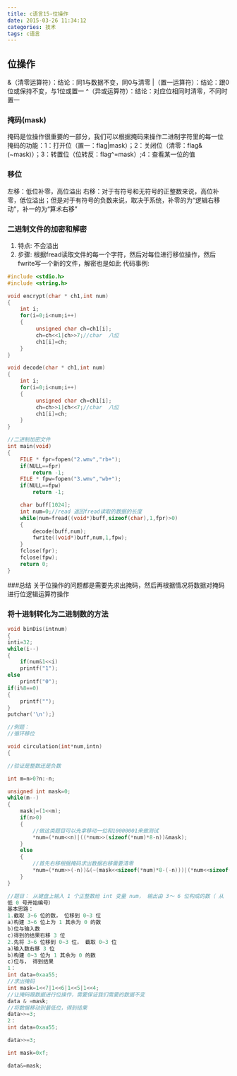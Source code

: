 ```yaml
---
title: c语言15-位操作
date: 2015-03-26 11:34:12
categories: 技术
tags: c语言
---
```


## 位操作
&（清零运算符）：结论：同1与数据不变，同0与清零
|（置一运算符）：结论：跟0位或保持不变，与1位或置一
^（异或运算符）：结论：对应位相同时清零，不同时置一

### 掩码(mask)
掩码是位操作很重要的一部分，我们可以根据掩码来操作二进制字符里的每一位
掩码的功能：1：打开位（置一：flag|mask）；2：关闭位（清零：flag&(~mask)）；3：转置位（位转反：flag^=mask）;4：查看某一位的值

### 移位
左移：低位补零，高位溢出
右移：对于有符号和无符号的正整数来说，高位补零，低位溢出；但是对于有符号的负数来说，取决于系统，补零的为“逻辑右移动”，补一的为“算术右移”

### 二进制文件的加密和解密
1. 特点: 不会溢出
2. 步骤: 根据fread读取文件的每一个字符，然后对每位进行移位操作，然后fwrite写一个新的文件，解密也是如此
代码事例:
```c++
#include <stdio.h>
#include <string.h>

void encrypt(char * ch1,int num)
{
    int i;
    for(i=0;i<num;i++)
    {
         unsigned char ch=ch1[i];
         ch=ch<<1|ch>>7;//char  八位
         ch1[i]=ch;
    }
}

void decode(char * ch1,int num)
{
    int i;
    for(i=0;i<num;i++)
    {
         unsigned char ch=ch1[i];
         ch=ch>>1|ch<<7;//char  八位
         ch1[i]=ch;
    }
}

//二进制加密文件
int main(void)
{
    FILE * fpr=fopen("2.wmv","rb+");
    if(NULL==fpr)
        return -1;
    FILE * fpw=fopen("3.wmv","wb+");
    if(NULL==fpw)
        return -1;

    char buff[1024];
    int num=0;//read 返回fread读取的数据的长度
    while(num=fread((void*)buff,sizeof(char),1,fpr)>0)
    {
        decode(buff,num);
        fwrite((void*)buff,num,1,fpw);
    }
    fclose(fpr);
    fclose(fpw);
    return 0;
}
```


###总结
关于位操作的问题都是需要先求出掩码，然后再根据情况将数据对掩码进行位逻辑运算符操作


### 将十进制转化为二进制数的方法
```c
void binDis(intnum)
{
inti=32;
while(i--)
{
    if(num&1<<i)
    printf("1");
else
    printf("0");
if(i%8==0)
{
    printf("");
}
putchar('\n');}

//例题：
//循环移位

void circulation(int*num,intn)
{

//验证是整数还是负数

int m=n>0?n:-n;

unsigned int mask=0;
while(m--)
{
    mask|=(1<<m);
    if(n>0)
    {
        //做这类题目可以先拿移动一位和10000001来做测试
        *num=(*num<<n)|((*num>>(sizeof(*num)*8-n))&mask);
    }
    else
    {
        //首先右移根据掩码求出数据右移需要清零
        *num=(*num>>(-n))&(~(mask<<sizeof(*num)*8-(-n)))|(*num<<sizeof(*num)*8-(-n));
    }
}

//题目： 从键盘上输入 1 个正整数给 int 变量 num， 输出由 3～ 6 位构成的数（ 从
低 0 号开始编号）
基本思路：
1.截取 3~6 位的数， 位移到 0~3 位
a)构建 3~6 位上为 1 其余为 0 的数
b)位与输入数
c)得到的结果右移 3 位
2.先将 3~6 位移到 0~3 位， 截取 0~3 位
a)输入数右移 3 位
b)构建 0~3 位为 1 其余为 0 的数
c)位与， 得到结果
1： 
int data=0xaa55;
//求出掩码 
int mask=1<<7|1<<6|1<<5|1<<4;
//让掩码跟数据进行位操作，需要保证我们需要的数据不变
data & =mask; 
//将数据移动到最低位，得到结果
data>>=3;  
2：
int data=0xaa55;

data>>=3;

int mask=0xf;  

data&=mask;
```
